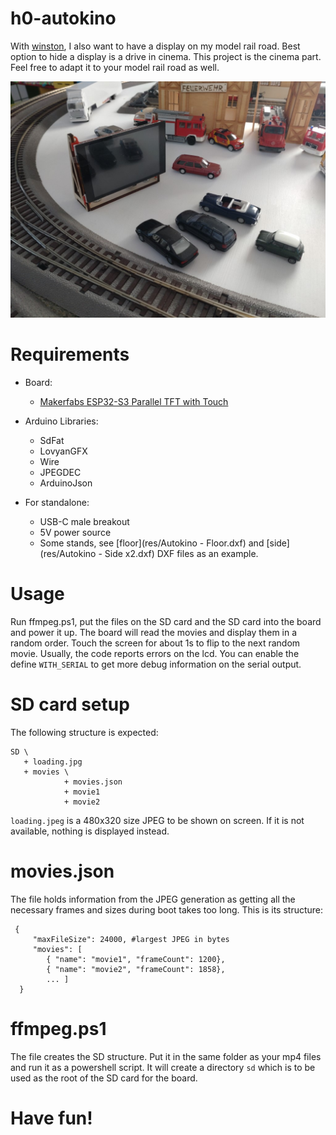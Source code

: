 # h0-autokino
With [winston](https://github.com/danie1kr/winston), I also want to have a display on my model rail road.
Best option to hide a display is a drive in cinema. This project is the cinema part. Feel free to adapt it to your model rail road as well.

![H0 Autokino](./res/image.jpg)

# Requirements
* Board:
  * [Makerfabs ESP32-S3 Parallel TFT with Touch](https://github.com/Makerfabs/Makerfabs-ESP32-S3-Parallel-TFT-with-Touch)

* Arduino Libraries:
  * SdFat
  * LovyanGFX
  * Wire
  * JPEGDEC
  * ArduinoJson

* For standalone:
  * USB-C male breakout
  * 5V power source
  * Some stands, see [floor](res/Autokino - Floor.dxf) and [side](res/Autokino - Side x2.dxf) DXF files as an example.

# Usage
Run ffmpeg.ps1, put the files on the SD card and the SD card into the board and power it up.
The board will read the movies and display them in a random order. Touch the screen for about 1s to flip to the next random movie.
Usually, the code reports errors on the lcd. You can enable the define `WITH_SERIAL` to get more debug information on the serial output.

# SD card setup
The following structure is expected:

    SD \
       + loading.jpg
       + movies \
                + movies.json
                + movie1
                + movie2

`loading.jpeg` is  a 480x320 size JPEG to be shown on screen. If it is not available, nothing is displayed instead.

# movies.json
The file holds information from the JPEG generation as getting all the necessary frames and sizes during boot takes too long. This is its structure:

     {
	     "maxFileSize": 24000, #largest JPEG in bytes
	     "movies": [
		    { "name": "movie1", "frameCount": 1200},
		    { "name": "movie2", "frameCount": 1858},
		    ... ]
	  }

# ffmpeg.ps1
The file creates the SD structure.
Put it in the same folder as your mp4 files and run it as a powershell script. It will create a directory `sd` which is to be used as the root of the SD card for the board.

# Have fun!
